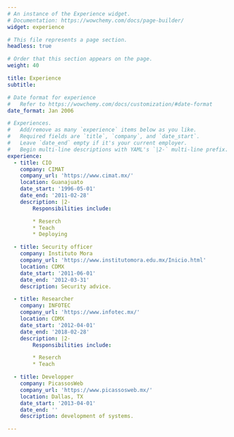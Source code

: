 ```yaml
---
# An instance of the Experience widget.
# Documentation: https://wowchemy.com/docs/page-builder/
widget: experience

# This file represents a page section.
headless: true

# Order that this section appears on the page.
weight: 40

title: Experience
subtitle:

# Date format for experience
#   Refer to https://wowchemy.com/docs/customization/#date-format
date_format: Jan 2006

# Experiences.
#   Add/remove as many `experience` items below as you like.
#   Required fields are `title`, `company`, and `date_start`.
#   Leave `date_end` empty if it's your current employer.
#   Begin multi-line descriptions with YAML's `|2-` multi-line prefix.
experience:
  - title: CIO
    company: CIMAT
    company_url: 'https://www.cimat.mx/'
    location: Guanajuato
    date_start: '1996-05-01'
    date_end: '2011-02-28'
    description: |2-
        Responsibilities include:

        * Reserch
        * Teach
        * Deploying

  - title: Security officer
    company: Instituto Mora
    company_url: 'https://www.institutomora.edu.mx/Inicio.html'
    location: CDMX
    date_start: '2011-06-01'
    date_end: '2012-03-31'
    description: Security advice.

  - title: Researcher
    company: INFOTEC
    company_url: 'https://www.infotec.mx/'
    location: CDMX
    date_start: '2012-04-01'
    date_end: '2018-02-28'
    description: |2-
        Responsibilities include:

        * Reserch
        * Teach

  - title: Developper
    company: PicassosWeb
    company_url: 'https://www.picassosweb.mx/'
    location: Dallas, TX
    date_start: '2013-04-01'
    date_end: ''
    description: development of systems.

---
```

